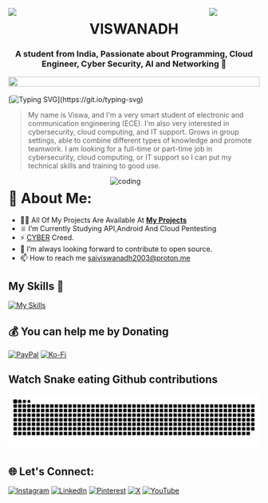 




<img align="left" src="https://user-images.githubusercontent.com/65187002/144930161-2f783401-8d27-4fdf-a2f7-cc0ba32f1f1f.gif" width="20%" style="display:inline;"><img align="right" src="https://user-images.githubusercontent.com/65187002/144930161-2f783401-8d27-4fdf-a2f7-cc0ba32f1f1f.gif" width="20%" style="display:inline;">
<h1 align="center">VISWANADH</h1>

<h3 align="center">A student from India, Passionate about  Programming, Cloud Engineer, Cyber Security, AI and Networking 💙  </h3>   

<img src="https://i.imgur.com/dBaSKWF.gif" height="20" width="100%">

[![Typing SVG](https://readme-typing-svg.herokuapp.com?font=Goblin+One&color=00FF00&width=600&lines=Certified+Ethical+Hacker;GoolgeCloudReady+Facilitator+Program;CYBER+SECURITY;)](https://git.io/typing-svg)


>  My name is Viswa, and I'm a very smart student of electronic and communication engineering (ECE). I'm also very interested in cybersecurity, cloud computing, and IT support. Grows in group settings, able to combine different types of knowledge and promote teamwork. I am looking for a full-time or part-time job in cybersecurity, cloud computing, or IT support so I can put my technical skills and training to good use.
<img align="right" alt="coding" width="300" src="https://media4.giphy.com/media/qgQUggAC3Pfv687qPC/giphy.gif?cid=ecf05e47lal628q3nsv65lzlswup13flgiawvae9md3e8ii9&ep=v1_gifs_search&rid=giphy.gif&ct=g">

 
# 💫 About Me:

-  👨‍💻 All Of My Projects Are Available At **[My Projects](https://github.com/20MH1A04H9/IOT_PROJECT)**
-  ♕ I’m Currently Studying API,Android And Cloud Pentesting </br>
-  ⚡ [CYBER](https://cybermap.kaspersky.com/en/widget/dynamic/dark) Creed.
-  🏹 I’m always looking forward to contribute to open source.
-  📫 How to reach me saiviswanadh2003@proton.me








## My Skills 🚀

[![My Skills](https://skillicons.dev/icons?i=html,css,js,php,python,linux,aws,azure,gcp,git,github,powershell,flutter,kali,vscode,windows,figma,discord,cloudflare,bash,&perline=18)](https://skillicons.dev)



  ## 💰 You can help me by Donating
  [![PayPal](https://img.shields.io/badge/PayPal-00457C?style=for-the-badge&logo=paypal&logoColor=white)](https://paypal.me/@viswanadh09)
  [![Ko-Fi](https://img.shields.io/badge/Ko--fi-F16061?style=for-the-badge&logo=ko-fi&logoColor=white)](https://ko-fi.com/tatavolusaiviswanadh) 

 
## Watch Snake eating  Github contributions
<img src="https://raw.githubusercontent.com/Platane/snk/output/github-contribution-grid-snake.svg">

## 🌐 Let's Connect:
[![Instagram](https://img.shields.io/badge/Instagram-%23E4405F.svg?logo=Instagram&logoColor=white)](https://instagram.com/vicky_._._9) [![LinkedIn](https://img.shields.io/badge/LinkedIn-%230077B5.svg?logo=linkedin&logoColor=white)](https://linkedin.com/in/https://www.linkedin.com/in/saiviswanath064/) [![Pinterest](https://img.shields.io/badge/Pinterest-%23E60023.svg?logo=Pinterest&logoColor=white)](https://pinterest.com/https://in.pinterest.com/saiviswanath064/) [![X](https://img.shields.io/badge/X-black.svg?logo=X&logoColor=white)](https://x.com/Viswana45665793) [![YouTube](https://img.shields.io/badge/YouTube-%23FF0000.svg?logo=YouTube&logoColor=white)](https://youtube.com/@https://www.youtube.com/channel/UCS8SdeUOjdwbDQ_lmKVR34g) 

